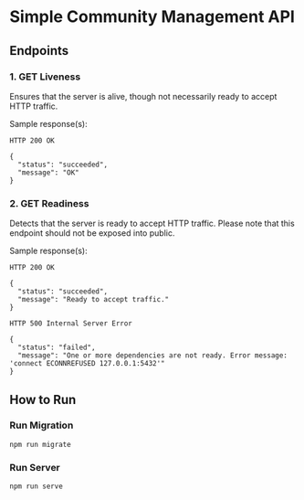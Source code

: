 # Simple Community Management API

## Endpoints 

### 1. GET Liveness

Ensures that the server is alive, though not necessarily ready to accept HTTP traffic.

Sample response(s):

```
HTTP 200 OK

{
  "status": "succeeded",
  "message": "OK"
}
```

### 2. GET Readiness

Detects that the server is ready to accept HTTP traffic. Please note that this endpoint should not be exposed into public.

Sample response(s):

```
HTTP 200 OK

{
  "status": "succeeded",
  "message": "Ready to accept traffic."
}
```

```
HTTP 500 Internal Server Error

{
  "status": "failed",
  "message": "One or more dependencies are not ready. Error message: 'connect ECONNREFUSED 127.0.0.1:5432'"
}
```

## How to Run

### Run Migration

`npm run migrate`

### Run Server

`npm run serve` 
